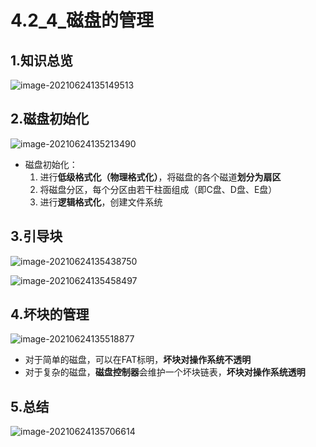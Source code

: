 # 4.2_4_磁盘的管理

## 1.知识总览

![image-20210624135149513](https://tuchuang-01.oss-cn-beijing.aliyuncs.com/img/image-20210624135149513.png)

## 2.磁盘初始化

![image-20210624135213490](https://tuchuang-01.oss-cn-beijing.aliyuncs.com/img/image-20210624135213490.png)

- 磁盘初始化：
  1. 进行**低级格式化（物理格式化）**，将磁盘的各个磁道**划分为扇区**
  2. 将磁盘分区，每个分区由若干柱面组成（即C盘、D盘、E盘）
  3. 进行**逻辑格式化**，创建文件系统

## 3.引导块

![image-20210624135438750](https://tuchuang-01.oss-cn-beijing.aliyuncs.com/img/image-20210624135438750.png)

![image-20210624135458497](https://tuchuang-01.oss-cn-beijing.aliyuncs.com/img/image-20210624135458497.png)

## 4.坏块的管理

![image-20210624135518877](https://tuchuang-01.oss-cn-beijing.aliyuncs.com/img/image-20210624135518877.png)

- 对于简单的磁盘，可以在FAT标明，**坏块对操作系统不透明**
- 对于复杂的磁盘，**磁盘控制器**会维护一个坏块链表，**坏块对操作系统透明**

## 5.总结

![image-20210624135706614](https://tuchuang-01.oss-cn-beijing.aliyuncs.com/img/image-20210624135706614.png)

